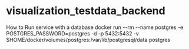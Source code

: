 # visualization_testdata_backend

How to Run service with a database
docker run --rm   --name postgres -e POSTGRES_PASSWORD=postgres -d -p 5432:5432 -v $HOME/docker/volumes/postgres:/var/lib/postgresql/data  postgres